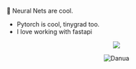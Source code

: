 

🥐 Neural Nets are cool.

- Pytorch is cool, tinygrad too.
- I love working with fastapi

<p>
<!-- <img align = "center" src = https://quotes-github-readme.vercel.app/api?type=horizontal&theme=tokyonight> -->
</p>

<p align="center">
  <img align="center" src="https://github-readme-stats.vercel.app/api/top-langs?username=DanielUgoAli&show_icons=true&locale=en&theme=vue-dark&hide_border=true">
</p>
<p align="center">
  <img align="center" src="https://github-readme-streak-stats.herokuapp.com/?user=DanielUgoAli&theme=vue-dark&hide_border=true" alt="Danua">
</p>

[comment]: <[![GitHub Streak](https://streak-stats.demolab.com/?user=DanielUgoAli&theme=dark)](https://git.io/streak-stats)>

<!--- ![Pytorch Logo](https://github.com/DanielUgoAli/DanielUgoAli/blob/main/torch1.jpg) --->
<!---
DanielUgoAli/DanielUgoAli is a ✨ special ✨ repository because its `README.md` (this file) appears on your GitHub profile.
You can click the Preview link to take a look at your changes.
--->
